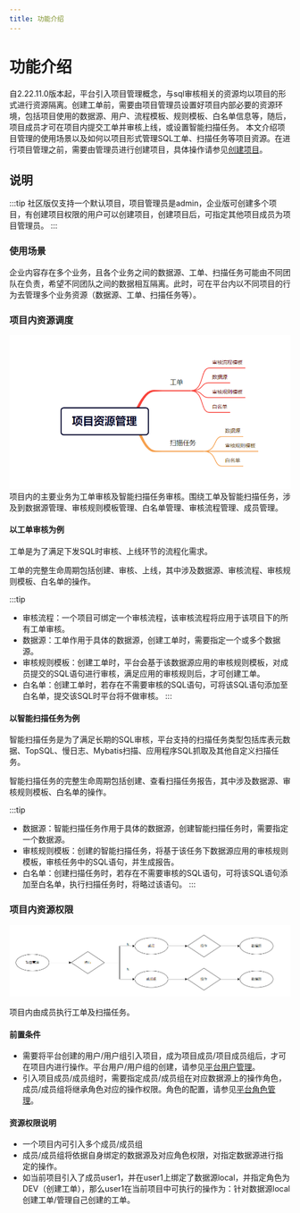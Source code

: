 ```yaml
---
title: 功能介绍
---
```



# 功能介绍
自2.22.11.0版本起，平台引入项目管理概念，与sql审核相关的资源均以项目的形式进行资源隔离。创建工单前，需要由项目管理员设置好项目内部必要的资源环境，包括项目使用的数据源、用户、流程模板、规则模板、白名单信息等，随后，项目成员才可在项目内提交工单并审核上线，或设置智能扫描任务。
本文介绍项目管理的使用场景以及如何以项目形式管理SQL工单、扫描任务等项目资源。在进行项目管理之前，需要由管理员进行创建项目，具体操作请参见[创建项目](project_create.md)。

## 说明
:::tip
社区版仅支持一个默认项目，项目管理员是admin，企业版可创建多个项目，有创建项目权限的用户可以创建项目，创建项目后，可指定其他项目成员为项目管理员。
:::  

### 使用场景
企业内容存在多个业务，且各个业务之间的数据源、工单、扫描任务可能由不同团队在负责，希望不同团队之间的数据相互隔离。此时，可在平台内以不同项目的行为去管理多个业务资源（数据源、工单、扫描任务等）。

### 项目内资源调度
![资源调度](img/intro1.png)
项目内的主要业务为工单审核及智能扫描任务审核。围绕工单及智能扫描任务，涉及到数据源管理、审核规则模板管理、白名单管理、审核流程管理、成员管理。

#### 以工单审核为例
工单是为了满足下发SQL时审核、上线环节的流程化需求。

工单的完整生命周期包括创建、审核、上线，其中涉及数据源、审核流程、审核规则模板、白名单的操作。

:::tip
* 审核流程：一个项目可绑定一个审核流程，该审核流程将应用于该项目下的所有工单审核。
* 数据源：工单作用于具体的数据源，创建工单时，需要指定一个或多个数据源。
* 审核规则模板：创建工单时，平台会基于该数据源应用的审核规则模板，对成员提交的SQL语句进行审核，满足应用的审核规则后，才可创建工单。
* 白名单：创建工单时，若存在不需要审核的SQL语句，可将该SQL语句添加至白名单，提交该SQL时平台将不做审核。
:::


#### 以智能扫描任务为例
智能扫描任务是为了满足长期的SQL审核，平台支持的扫描任务类型包括库表元数据、TopSQL、慢日志、Mybatis扫描、应用程序SQL抓取及其他自定义扫描任务。

智能扫描任务的完整生命周期包括创建、查看扫描任务报告，其中涉及数据源、审核规则模板、白名单的操作。

:::tip
* 数据源：智能扫描任务作用于具体的数据源，创建智能扫描任务时，需要指定一个数据源。
* 审核规则模板：创建的智能扫描任务，将基于该任务下数据源应用的审核规则模板，审核任务中的SQL语句，并生成报告。
* 白名单：创建扫描任务时，若存在不需要审核的SQL语句，可将该SQL语句添加至白名单，执行扫描任务时，将略过该语句。
:::


### 项目内资源权限
![资源权限](img/intro2.png)


项目内由成员执行工单及扫描任务。

#### 前置条件
* 需要将平台创建的用户/用户组引入项目，成为项目成员/项目成员组后，才可在项目内进行操作。平台用户/用户组的创建，请参见[平台用户管理](../user-manager/intro.md)。
* 引入项目成员/成员组时，需要指定成员/成员组在对应数据源上的操作角色，成员/成员组将继承角色对应的操作权限。角色的配置，请参见[平台角色管理](../user-manager/role.md)。

#### 资源权限说明
* 一个项目内可引入多个成员/成员组
* 成员/成员组将依据自身绑定的数据源及对应角色权限，对指定数据源进行指定的操作。
* 如当前项目引入了成员user1，并在user1上绑定了数据源local，并指定角色为DEV（创建工单），那么user1在当前项目中可执行的操作为：针对数据源local创建工单/管理自己创建的工单。